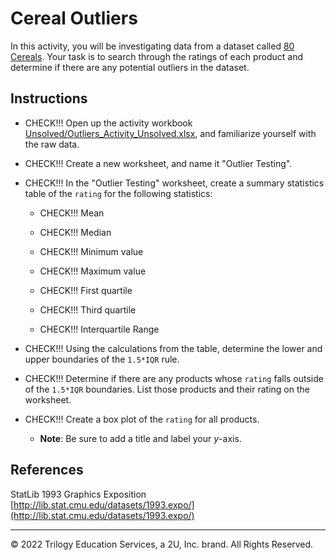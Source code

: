 # Cereal Outliers

In this activity, you will be investigating data from a dataset called [80 Cereals](http://lib.stat.cmu.edu/datasets/1993.expo/). Your task is to search through the ratings of each product and determine if there are any potential outliers in the dataset.

## Instructions

* CHECK!!! Open up the activity workbook [Unsolved/Outliers_Activity_Unsolved.xlsx](Unsolved/Outliers_Activity_Unsolved.xlsx), and familiarize yourself with the raw data.

* CHECK!!! Create a new worksheet, and name it "Outlier Testing".

* CHECK!!! In the "Outlier Testing" worksheet, create a summary statistics table of the `rating` for the following statistics:

  * CHECK!!! Mean

  * CHECK!!! Median

  * CHECK!!! Minimum value

  * CHECK!!! Maximum value

  * CHECK!!! First quartile

  * CHECK!!! Third quartile

  * CHECK!!! Interquartile Range

* CHECK!!! Using the calculations from the table, determine the lower and upper boundaries of the `1.5*IQR` rule.

* CHECK!!! Determine if there are any products whose `rating` falls outside of the `1.5*IQR` boundaries. List those products and their rating on the worksheet.

* CHECK!!! Create a box plot of the `rating` for all products.

  * **Note**: Be sure to add a title and label your _y_-axis.

## References

StatLib 1993 Graphics Exposition [http://lib.stat.cmu.edu/datasets/1993.expo/](http://lib.stat.cmu.edu/datasets/1993.expo/)

---

© 2022 Trilogy Education Services, a 2U, Inc. brand. All Rights Reserved.
